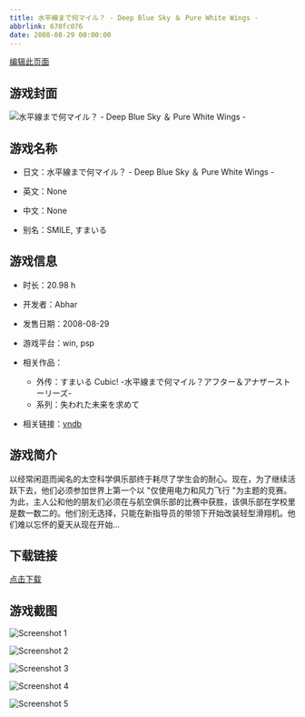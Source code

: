 ```yaml
---
title: 水平線まで何マイル？ - Deep Blue Sky ＆ Pure White Wings -
abbrlink: 670fc076
date: 2008-08-29 00:00:00
---
```

[编辑此页面](https://github.com/ACG-3/ADV3-source/blob/main/source/_posts/games/White%20Blue.md)

## 游戏封面

![水平線まで何マイル？ - Deep Blue Sky ＆ Pure White Wings -](https://pan.timero.xyz/d/onedrive/img_lib_001/White%20Blue_cover.avif)


## 游戏名称

- 日文：水平線まで何マイル？ - Deep Blue Sky ＆ Pure White Wings -
- 英文：None
- 中文：None

- 别名：SMILE, すまいる


## 游戏信息

- 时长：20.98 h
- 开发者：Abhar
- 发售日期：2008-08-29
- 游戏平台：win, psp
- 相关作品：
   - 外传：すまいる Cubic! -水平線まで何マイル？アフター＆アナザーストーリーズ-
   - 系列：失われた未来を求めて

- 相关链接：[vndb](https://vndb.org/v972)


## 游戏简介

以经常闲逛而闻名的太空科学俱乐部终于耗尽了学生会的耐心。现在，为了继续活跃下去，他们必须参加世界上第一个以 "仅使用电力和风力飞行 "为主题的竞赛。为此，主人公和他的朋友们必须在与航空俱乐部的比赛中获胜，该俱乐部在学校里是数一数二的。他们别无选择，只能在新指导员的带领下开始改装轻型滑翔机。他们难以忘怀的夏天从现在开始...


## 下载链接

[点击下载](https://pan.timero.xyz/onedrive/adv_lib_001/White%20Blue)


## 游戏截图


![Screenshot 1](https://pan.timero.xyz/d/onedrive/img_lib_001/White%20Blue_Screenshot_1.avif)

![Screenshot 2](https://pan.timero.xyz/d/onedrive/img_lib_001/White%20Blue_Screenshot_2.avif)

![Screenshot 3](https://pan.timero.xyz/d/onedrive/img_lib_001/White%20Blue_Screenshot_3.avif)

![Screenshot 4](https://pan.timero.xyz/d/onedrive/img_lib_001/White%20Blue_Screenshot_4.avif)

![Screenshot 5](https://pan.timero.xyz/d/onedrive/img_lib_001/White%20Blue_Screenshot_5.avif)

